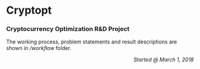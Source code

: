 # Cryptopt
### Cryptocurrency Optimization R&amp;D Project

The working process, problem statements and result descriptions are shown in */workflow* folder.

<div style="text-align:right;"><em>Started @ March 1, 2018</em></div>
